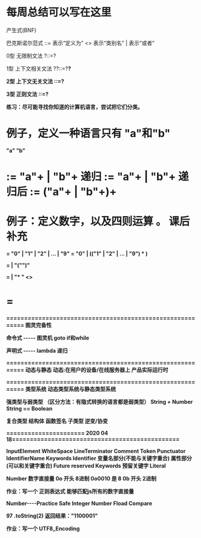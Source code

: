 # 每周总结可以写在这里

产生式(BNF)

巴克斯诺尔范式
	::= 表示“定义为”
	<> 表示“类别名”
	|    表示“或者”

0型 无限制文法
?::=?

1型 上下文相关文法
?<A>?::=?<B>?

2型 上下文无关文法
<A>::=?

3型 正则文法
<A>::=<A>?

练习：尽可能寻找你知道的计算机语言，尝试把它们分类。

例子，定义一种语言只有 "a"和"b"
==========================================================
"a"
"b"

<Program>:= "a"+ | "b"+
递归
<Program>:= <Program> "a"+ | <Program> "b"+
递归后
<Program>:= ("a"+ | "b"+)+
==========================================================

例子：定义数字，以及四则运算 。 课后补充
==========================================================
<Number> = "0" | "1" | "2" | ... | "9"
<DecimalNumber> = "0" | (("1" | "2" | ... | "9") <Number>* )

<PrimaryExpression> = <DecimalNumber> | "("")"

<MultiplicativeExpression> = <DecimalNumber> | <MultiplicativeExpression> "* " <>

<AdditiveExpression> = <DecimalNumber>
==========================================================

==========================================================
图灵完备性

命令式 ----- 图灵机
  goto
  if和while

声明式 ----- lambda
递归

==========================================================
动态与静态
动态:在用户的设备/在线服务器上
     产品实际运行时

==========================================================
类型系统
   动态类型系统与静态类型系统

强类型与弱类型  （区分方法：有隐式转换的语言都是弱类型）
  String + Number
  String == Boolean

复合类型
   结构体
   函数签名
子类型
   逆变/协变


====================== 2020 04 18===============================================

InputElement
		WhiteSpace
		LineTerminator
		Comment
		Token
			Punctuator
			IdentifierName
				Keywords
				Identifier
					变量名部分(不能与关键字重合)
					属性部分(可以和关键字重合)
				Future reserved Keywords 预留关键字
			Literal

Number
	数字直接量
	0o 开头 8进制 0o0010 是 8
	0b 开头 2进制

作业：写一个 正则表达式 能够匹配js所有的数字直接量

Number----Practice
Safe Integer
	Number
Fload Compare

97 .toString(2)   返回结果："1100001"

作业：写一个 UTF8_Encoding 
